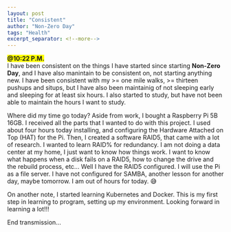 ```yaml
---
layout: post
title: "Consistent"
author: "Non-Zero Day"
tags: "Health"
excerpt_separator: <!--more-->
---
```

<span style="background-color: yellow;font-weight: bold;">@10:22 P.M.</span><br />
I have been consistent on the things I have started since starting <strong>Non-Zero Day</strong>, and I have also manintain to be consistent on, <!--more-->not starting anything new. I have been consistent with my >= one mile walks, >= thirteen pushups and situps, but I have also been maintainig of not sleeping early and sleeping for at least six hours. I also started to study, but have not been able to maintain the hours I want to study.

Where did my time go today? Aside from work, I bought a Raspberry Pi 5B 16GB. I received all the parts that I wanted to do with this project. I used about four hours today installing, and configuring the Hardware Attached on Top (HAT) for the Pi. Then, I created a software RAID5, that came with a lot of research. I wanted to learn RAID% for redundancy. I am not doing a data center at my home, I just want to know how things work. I want to know what happens when a disk fails on a RAID5, how to change the drive and the rebuild process, etc... Well I have the RAID5 configured. I will use the Pi as a file server. I have not configured for SAMBA, another lesson for another day, maybe tomorrow. I am out of hours for today. 😅

On another note, I started learning Kubernetes and Docker. This is my first step in learning to program, setting up my environment. Looking forward in learning a lot!!!

End transmission...
